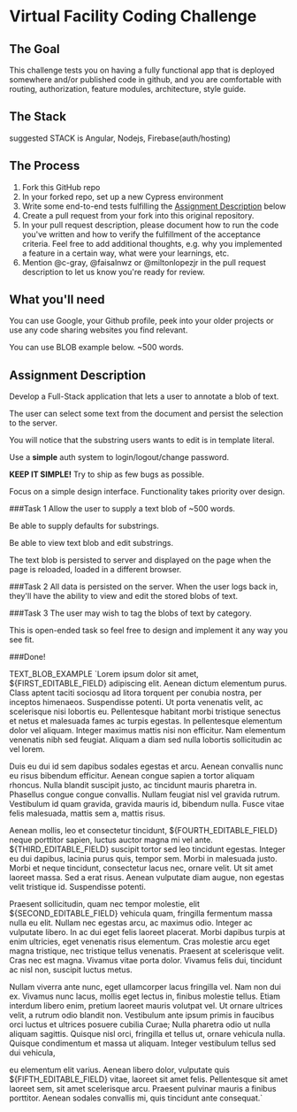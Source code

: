 # Virtual Facility Coding Challenge

## The Goal
This challenge tests you on having a fully functional app that is deployed somewhere and/or published code in github, and you are comfortable with routing, authorization, feature modules, architecture, style guide.

## The Stack
suggested STACK is Angular, Nodejs, Firebase(auth/hosting)

## The Process
1. Fork this GitHub repo
1. In your forked repo, set up a new Cypress environment
1. Write some end-to-end tests fulfilling the [Assignment Description](#assignment-description) below
1. Create a pull request from your fork into this original repository.
1. In your pull request description, please document how to run the code you've written and how to verify the fulfillment of the acceptance criteria. Feel free to add additional thoughts, e.g. why you implemented a feature in a certain way, what were your learnings, etc.
1. Mention @c-gray, @faisalnwz or @miltonlopezjr in the pull request description to let us know you're ready for review.

## What you'll need
You can use Google, your Github profile, peek into your older projects or use any code sharing websites you find relevant.

You can use BLOB example below. ~500 words.

## Assignment Description
Develop a Full-Stack application that lets a user to annotate a blob of text.

The user can select some text from the document and persist the selection to the server.

You will notice that the substring users wants to edit is in template literal.

Use a **simple** auth system to login/logout/change password.

**KEEP IT SIMPLE!**
Try to ship as few bugs as possible.

Focus on a simple design interface. Functionality takes priority over design.

###Task 1
Allow the user to supply a text blob of ~500 words.

Be able to supply defaults for substrings.

Be able to view text blob and edit substrings.

The text blob is persisted to server and displayed on the page when the page is reloaded, loaded in a different browser.

###Task 2
All data is persisted on the server. When the user logs back in, they'll have the ability to view and edit the stored blobs of text.

###Task 3
The user may wish to tag the blobs of text by category.

This is open-ended task so feel free to design and implement it any way you see fit.

###Done!

TEXT_BLOB_EXAMPLE
`Lorem ipsum dolor sit amet, ${FIRST_EDITABLE_FIELD} adipiscing elit. Aenean dictum elementum purus. Class aptent taciti sociosqu ad litora torquent per conubia nostra, per inceptos himenaeos. Suspendisse potenti. Ut porta venenatis velit, ac scelerisque nisi lobortis eu. Pellentesque habitant morbi tristique senectus et netus et malesuada fames ac turpis egestas. In pellentesque elementum dolor vel aliquam. Integer maximus mattis nisi non efficitur. Nam elementum venenatis nibh sed feugiat. Aliquam a diam sed nulla lobortis sollicitudin ac vel lorem.

Duis eu dui id sem dapibus sodales egestas et arcu. Aenean convallis nunc eu risus bibendum efficitur. Aenean congue sapien a tortor aliquam rhoncus. Nulla blandit suscipit justo, ac tincidunt mauris pharetra in. Phasellus congue congue convallis. Nullam feugiat nisl vel gravida rutrum. Vestibulum id quam gravida, gravida mauris id, bibendum nulla. Fusce vitae felis malesuada, mattis sem a, mattis risus.

Aenean mollis, leo et consectetur tincidunt, ${FOURTH_EDITABLE_FIELD} neque porttitor sapien, luctus auctor magna mi vel ante. ${THIRD_EDITABLE_FIELD} suscipit tortor sed leo tincidunt egestas. Integer eu dui dapibus, lacinia purus quis, tempor sem. Morbi in malesuada justo. Morbi et neque tincidunt, consectetur lacus nec, ornare velit. Ut sit amet laoreet massa. Sed a erat risus. Aenean vulputate diam augue, non egestas velit tristique id. Suspendisse potenti.

Praesent sollicitudin, quam nec tempor molestie, elit ${SECOND_EDITABLE_FIELD} vehicula quam, fringilla fermentum massa nulla eu elit. Nullam nec egestas arcu, ac maximus odio. Integer ac vulputate libero. In ac dui eget felis laoreet placerat. Morbi dapibus turpis at enim ultricies, eget venenatis risus elementum. Cras molestie arcu eget magna tristique, nec tristique tellus venenatis. Praesent at scelerisque velit. Cras nec est magna. Vivamus vitae porta dolor. Vivamus felis dui, tincidunt ac nisl non, suscipit luctus metus.

Nullam viverra ante nunc, eget ullamcorper lacus fringilla vel. Nam non dui ex. Vivamus nunc lacus, mollis eget lectus in, finibus molestie tellus. Etiam interdum libero enim, pretium laoreet mauris volutpat vel. Ut ornare ultrices velit, a rutrum odio blandit non. Vestibulum ante ipsum primis in faucibus orci luctus et ultrices posuere cubilia Curae; Nulla pharetra odio ut nulla aliquam sagittis. Quisque nisl orci, fringilla et tellus ut, ornare vehicula nulla. Quisque condimentum et massa ut aliquam. Integer vestibulum tellus sed dui vehicula, 

eu elementum elit varius. Aenean libero dolor, vulputate quis ${FIFTH_EDITABLE_FIELD} vitae, laoreet sit amet felis. Pellentesque sit amet laoreet sem, sit amet scelerisque arcu. Praesent pulvinar mauris a finibus porttitor. Aenean sodales convallis mi, quis tincidunt ante consequat.`
